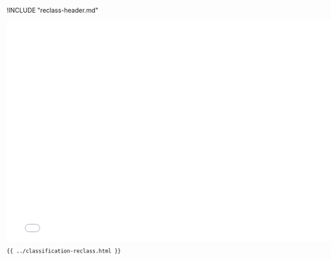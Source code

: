 !INCLUDE "reclass-header.md"

<iframe src="../../classification-reclass.html" width="770" height="500" frameBorder="0" seamless="seamless">
</iframe>

```html
{{ ../classification-reclass.html }}
```